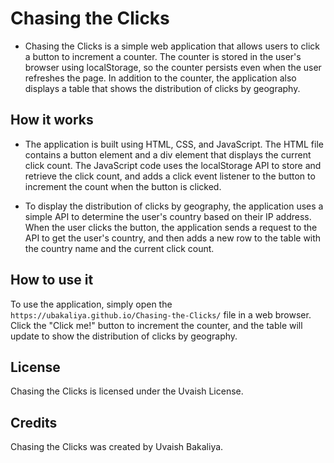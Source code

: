 <!-- @format -->

# Chasing the Clicks

-   Chasing the Clicks is a simple web application that allows users to click a button to increment a counter. The counter is stored in the user's browser using localStorage, so the counter persists even when the user refreshes the page. In addition to the counter, the application also displays a table that shows the distribution of clicks by geography.

## How it works

-   The application is built using HTML, CSS, and JavaScript. The HTML file contains a button element and a div element that displays the current click count. The JavaScript code uses the localStorage API to store and retrieve the click count, and adds a click event listener to the button to increment the count when the button is clicked.

-   To display the distribution of clicks by geography, the application uses a simple API to determine the user's country based on their IP address. When the user clicks the button, the application sends a request to the API to get the user's country, and then adds a new row to the table with the country name and the current click count.

## How to use it

To use the application, simply open the ```https://ubakaliya.github.io/Chasing-the-Clicks/``` file in a web browser. Click the "Click me!" button to increment the counter, and the table will update to show the distribution of clicks by geography.



## License

Chasing the Clicks is licensed under the Uvaish License.

## Credits

Chasing the Clicks was created by Uvaish Bakaliya.
